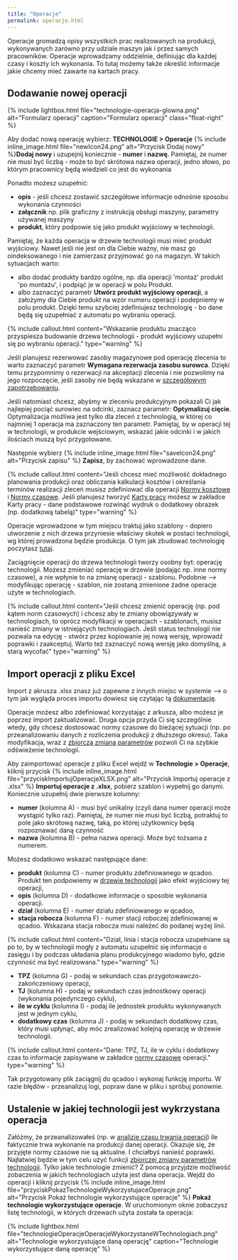 ```yaml
---
title: "Operacje"
permalink: operacje.html 
---
```


Operacje gromadzą opisy wszystkich prac realizowanych na produkcji, wykonywanych zarówno przy udziale maszyn jak i przez samych pracowników. Operacje wprowadzamy oddzielnie, definiując dla każdej czasy i koszty ich wykonania. To tutaj możemy także określić informacje jakie chcemy mieć zawarte na kartach pracy. 


## Dodawanie nowej operacji ##    

{% include lightbox.html file="technologie-operacja-glowna.png" alt="Formularz operacji" caption="Formularz operacji" class="float-right" %}

Aby dodać nową operację wybierz: **TECHNOLOGIE > Operacje** {% include inline_image.html file="newIcon24.png" alt="Przycisk Dodaj nowy" %}**Dodaj nowy** i uzupejnij koniecznie - **numer** i **nazwę**. Pamiętaj, że numer nie musi być liczbą - może to być skrótowa nazwa operacji, jedno słowo, po którym pracownicy będą wiedzieli co jest do wykonania

Ponadto możesz uzupełnić:
- **opis** - jeśli chcesz zostawić szczegółowe informacje odnośnie sposobu wykonania czynności
- **załącznik** np. plik graficzny z instrukcją obsługi maszyny, parametry używanej maszyny
- **produkt**, który podpowie się jako produkt wyjściowy w technologii.

Pamiętaj, że każda operacja w drzewie technologii musi mieć produkt wyjściowy. Nawet jeśli nie jest on dla Ciebie ważny, nie masz go oindeksowanego i nie zamierzasz przyjmować go na magazyn. W takich sytuacjach warto:
- albo dodać produkty bardzo ogólne, np. dla operacji 'montaż' produkt 'po montażu', i podpiąć je w operacji w polu Produkt. 
- albo zaznaczyć parametr **Utwórz produkt wyjściowy operacji**, a założymy dla Ciebie produkt na wzór numeru operacji i podepniemy w polu produkt.
Dzięki temu szybciej zdefiniujesz technologię - bo dane będą się uzupełniać z automatu po wybraniu operacji.

{% include callout.html content="Wskazanie produktu znacząco przyspiesza budowanie drzewa technologii - produkt wyjściowy uzupełni się po wybraniu operacji." type="warning" %}

Jeśli planujesz rezerwować zasoby magazynowe pod operację zlecenia to warto zaznaczyć parametr **Wymagana rezerwacja zasobu surowca**. Dzięki temu przypomnimy o rezerwacji na akceptacji zlecenia i nie pozwolimy na jego rozpoczęcie, jeśli zasoby nie będą wskazane w [szczegółowym zapotrzebowaniu](/zmiana-stanu-zapotrzebowania).

Jeśli natomiast chcesz, abyśmy w zleceniu produkcyjnym pokazali Ci jak najlepiej pociąć surowiec na odcinki, zaznacz parametr: **Optymalizuj cięcie**. Optymalizacja możliwa jest tylko dla zleceń z technologią, w której co najmniej 1 operacja ma zaznaczony ten parametr. Pamiętaj, by w operacji tej w technologii, w produkcie wejściowym, wskazać jakie odcinki i w jakich ilościach muszą być przygotowane. 

Następnie wybierz {% include inline_image.html file="saveIcon24.png" alt="Przycisk zapisu" %} **Zapisz**, by zachować wprowadzone dane.

{% include callout.html content="Jeśli chcesz mieć możliwość dokładnego planowania produkcji oraz obliczania kalkulacji kosztów i określania terminów realizacji zleceń musisz zdefiniować dla operacji [Normy kosztowe](/normy-kosztowe) i [Normy czasowe](/normy-czasowe). Jeśli planujesz tworzyć [Karty pracy](/karty-pracy) możesz w zakładce Karty pracy - dane podstawowe rozwinąć wydruk o dodatkowy obrazek (np. dodatkową tabelą)" type="warning" %} 

Operacje wprowadzone w tym miejscu traktuj jako szablony - dopiero utworzenie z nich drzewa przyniesie właściwy skutek w postaci technologii, wg której prowadzona będzie produkcja. O tym jak zbudować technologię poczytasz [tutaj](/technologie-szczegoly).

Zaciągnięcie operacji do drzewa technologii tworzy osobny byt: operację technologii. Możesz zmieniać operację w drzewie (podając np. inne normy czasowe), a nie wpłynie to na zmianę operacji - szablonu. Podobnie --> modyfikując operację - szablon, nie zostaną zmienione żadne operacje użyte w technologiach. 

{% include callout.html content="Jeśli chcesz zmienić operację (np. pod kątem norm czasowych) i chcesz aby te zmiany obowiązywały w technologiach, to oprócz modyfikacji w operacjach - szablonach, musisz nanieść zmiany w istniejących technologiach. Jeśli status technologii nie pozwala na edycję - stwórz przez kopiowanie jej nową wersję, wprowadź poprawki i zaakceptuj. Warto też zaznaczyć nową wersję jako domyślną, a starą wycofać" type="warning" %}


## Import operacji z pliku Excel

Import z akrusza .xlsx znasz już zapewne z innych miejsc w systemie --> o tym jak wygląda proces importu dowiesz się czytając tą [dokumentację]((/import-z-excel)). 

Operacje możesz albo zdefiniować korzystając z arkusza, albo możesz je poprzez import zaktualizować. Druga opcja przyda Ci się szczególnie wtedy, gdy chcesz dostosować normy czasowe do bieżącej sytuacji (np. po przeanalizowaniu danych z rozliczenia produkcji z dłuższego okresu). Taka modyfikacja, wraz z [zbiorczą zmianą parametrów](/zmiana-parametrow) pozwoli Ci na szybkie odświeżenie technologii.

Aby zaimportować operacje z pliku Excel wejdź w **Technologie > Operacje**, kliknij przycisk {% include inline_image.html file="przyciskImportujOperacjeXLSX.png" alt="Przycisk Importuj operacje z .xlsx" %} **Importuj operacje z .xlsx**, pobierz szablon i wypełnij go danymi. Koniecznie uzupełnij dwie pierwsze kolumny:
- **numer** (kolumna A) - musi być unikalny (czyli dana numer operacji może wystąpić tylko raz). Pamiętaj, że numer nie musi być liczbą, potraktuj to pole jako skrótową nazwę, taką, po której użytkownicy będą rozpoznawać daną czynność
- **nazwa** (kolumna B) - pełna nazwa operacji. Może być tożsama z numerem.

Możesz dodatkowo wskazać następujące dane:
- **produkt** (kolumna C) - numer produktu zdefiniowanego w qcadoo. Produkt ten podpowiemy w [drzewie technologii](/technologie-szczegoly.html#budowa-drzewa-technologii) jako efekt wyjściowy tej operacji,
- **opis** (kolumna D) - dodatkowe informacje o sposobie wykonania operacji.
- **dział** (kolumna E) - numer działu zdefiniowanego w qcadoo,
- **stacja robocza** (kolumna F) - numer stacji roboczej zdefiniowanej w qcadoo. Wskazana stacja robocza musi należeć do podanej wyżej linii. 

{% include callout.html content="Dział, linia i stacja robocza uzupełniane są po to, by w technologii mogły z automatu uzupełnić się informacje o zasięgu i by podczas układania planu produkcyjnego wiadomo było, gdzie czynność ma być realizowana." type="warning" %}

- **TPZ** (kolumna G) - podaj w sekundach czas przygotowawczo-zakończeniowy operacji,
- **TJ** (kolumna H) - podaj w sekundach czas jednostkowy operacji (wykonania pojedynczego cyklu),
- **ile w cyklu** (kolumna I) - podaj ile jednostek produktu wykonywanych jest w jednym cyklu,
- **dodatkowy czas** (kolumna J) - podaj w sekundach dodatkowy czas, który musi upłynąć, aby móc zrealizować kolejną operację w drzewie technologii.

{% include callout.html content="Dane: TPZ, TJ, ile w cyklu i dodatkowy czas to informacje zapisywane w zakładce [normy czasowe](/normy-czasowe) operacji." type="warning" %}

Tak przygotowany plik zaciągnij do qcadoo i wykonaj funkcję importu. W razie błędów - przeanalizuj logi, popraw dane w pliku i spróbuj ponownie.

## Ustalenie w jakiej technologii jest wykrzystana operacja

Załóżmy, że przeanalizowałeś (np. w [analizie czasu trwania operacji](/analiza-czasu-trwania-operacji)) ile faktycznie trwa wykonanie na produkcji danej operacji. Okazuje się, że przyjęte normy czasowe nie są aktualne. I chciałbyś nanieść poprawki. Najłatwiej będzie w tym celu użyć funkcji [zbiorczej zmiany parametrów technologii](/zmiana-parametrow). Tylko jakie technologie zmienić? Z pomocą przyjdzie możliwość zobaczenia w jakich technologiach użyta jest dana operacja. Wejdź do operacji i kliknij przycisk {% include inline_image.html file="przyciskPokazTechnologieWykorzystujaceOperacje.png" alt="Przycisk Pokaż technologie wykorzystujące operacje" %} **Pokaż technologie wykorzystujące operacje**. W uruchomionym oknie zobaczysz listę technologii, w których drzewach użyta została ta operacja:

{% include lightbox.html file="technologieOperacjeOperacjeWykorzystaneWTechnologiach.png" alt="Technologie wykorzystujące daną operację" caption="Technologie wykorzystujące daną operację" %}
